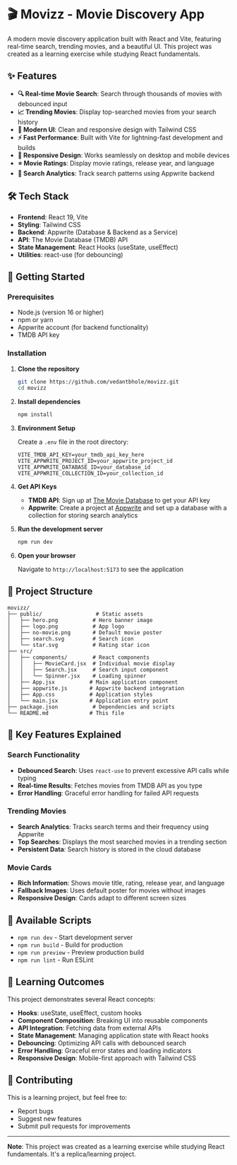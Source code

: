 # 🎬 Movizz - Movie Discovery App

A modern movie discovery application built with React and Vite, featuring real-time search, trending movies, and a beautiful UI. This project was created as a learning exercise while studying React fundamentals.

## ✨ Features

- **🔍 Real-time Movie Search**: Search through thousands of movies with debounced input
- **📈 Trending Movies**: Display top-searched movies from your search history
- **🎨 Modern UI**: Clean and responsive design with Tailwind CSS
- **⚡ Fast Performance**: Built with Vite for lightning-fast development and builds
- **📱 Responsive Design**: Works seamlessly on desktop and mobile devices
- **⭐ Movie Ratings**: Display movie ratings, release year, and language
- **🔄 Search Analytics**: Track search patterns using Appwrite backend

## 🛠️ Tech Stack

- **Frontend**: React 19, Vite
- **Styling**: Tailwind CSS
- **Backend**: Appwrite (Database & Backend as a Service)
- **API**: The Movie Database (TMDB) API
- **State Management**: React Hooks (useState, useEffect)
- **Utilities**: react-use (for debouncing)

## 🚀 Getting Started

### Prerequisites

- Node.js (version 16 or higher)
- npm or yarn
- Appwrite account (for backend functionality)
- TMDB API key

### Installation

1. **Clone the repository**
   ```bash
   git clone https://github.com/vedantbhole/movizz.git
   cd movizz
   ```

2. **Install dependencies**
   ```bash
   npm install
   ```

3. **Environment Setup**
   
   Create a `.env` file in the root directory:
   ```env
   VITE_TMDB_API_KEY=your_tmdb_api_key_here
   VITE_APPWRITE_PROJECT_ID=your_appwrite_project_id
   VITE_APPWRITE_DATABASE_ID=your_database_id
   VITE_APPWRITE_COLLECTION_ID=your_collection_id
   ```

4. **Get API Keys**
   
   - **TMDB API**: Sign up at [The Movie Database](https://www.themoviedb.org/settings/api) to get your API key
   - **Appwrite**: Create a project at [Appwrite](https://appwrite.io/) and set up a database with a collection for storing search analytics

5. **Run the development server**
   ```bash
   npm run dev
   ```

6. **Open your browser**
   
   Navigate to `http://localhost:5173` to see the application

## 📁 Project Structure

```
movizz/
├── public/                 # Static assets
│   ├── hero.png           # Hero banner image
│   ├── logo.png           # App logo
│   ├── no-movie.png       # Default movie poster
│   ├── search.svg         # Search icon
│   └── star.svg           # Rating star icon
├── src/
│   ├── components/        # React components
│   │   ├── MovieCard.jsx  # Individual movie display
│   │   ├── Search.jsx     # Search input component
│   │   └── Spinner.jsx    # Loading spinner
│   ├── App.jsx           # Main application component
│   ├── appwrite.js       # Appwrite backend integration
│   ├── App.css           # Application styles
│   └── main.jsx          # Application entry point
├── package.json           # Dependencies and scripts
└── README.md             # This file
```

## 🎯 Key Features Explained

### Search Functionality
- **Debounced Search**: Uses `react-use` to prevent excessive API calls while typing
- **Real-time Results**: Fetches movies from TMDB API as you type
- **Error Handling**: Graceful error handling for failed API requests

### Trending Movies
- **Search Analytics**: Tracks search terms and their frequency using Appwrite
- **Top Searches**: Displays the most searched movies in a trending section
- **Persistent Data**: Search history is stored in the cloud database

### Movie Cards
- **Rich Information**: Shows movie title, rating, release year, and language
- **Fallback Images**: Uses default poster for movies without images
- **Responsive Design**: Cards adapt to different screen sizes

## 🔧 Available Scripts

- `npm run dev` - Start development server
- `npm run build` - Build for production
- `npm run preview` - Preview production build
- `npm run lint` - Run ESLint

## 🌟 Learning Outcomes

This project demonstrates several React concepts:

- **Hooks**: useState, useEffect, custom hooks
- **Component Composition**: Breaking UI into reusable components
- **API Integration**: Fetching data from external APIs
- **State Management**: Managing application state with React hooks
- **Debouncing**: Optimizing API calls with debounced search
- **Error Handling**: Graceful error states and loading indicators
- **Responsive Design**: Mobile-first approach with Tailwind CSS

## 🤝 Contributing

This is a learning project, but feel free to:
- Report bugs
- Suggest new features
- Submit pull requests for improvements

---

**Note**: This project was created as a learning exercise while studying React fundamentals. It's a replica/learning project.

